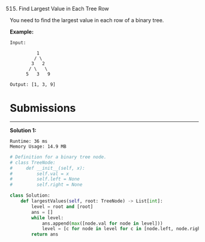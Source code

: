 515. Find Largest Value in Each Tree Row

You need to find the largest value in each row of a binary tree.

**Example:**
```
Input: 

          1
         / \
        3   2
       / \   \  
      5   3   9 

Output: [1, 3, 9]
```

# Submissions
---
**Solution 1:**
```
Runtime: 36 ms
Memory Usage: 14.9 MB
```
```python
# Definition for a binary tree node.
# class TreeNode:
#     def __init__(self, x):
#         self.val = x
#         self.left = None
#         self.right = None

class Solution:
    def largestValues(self, root: TreeNode) -> List[int]:
        level = root and [root]
        ans = []
        while level:
            ans.append(max([node.val for node in level]))
            level = [c for node in level for c in [node.left, node.right] if c]
        return ans
```
